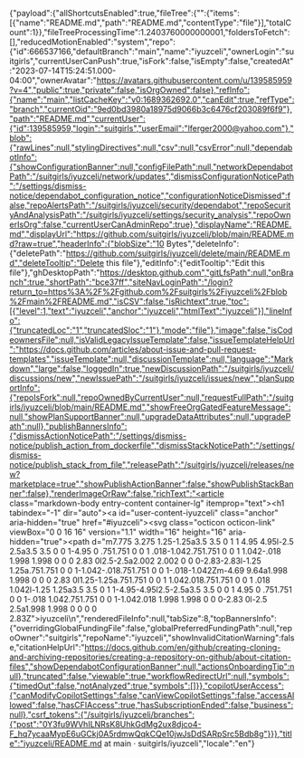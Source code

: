 {"payload":{"allShortcutsEnabled":true,"fileTree":{"":{"items":[{"name":"README.md","path":"README.md","contentType":"file"}],"totalCount":1}},"fileTreeProcessingTime":1.2403760000000001,"foldersToFetch":[],"reducedMotionEnabled":"system","repo":{"id":666537166,"defaultBranch":"main","name":"iyuzceli","ownerLogin":"suitgirls","currentUserCanPush":true,"isFork":false,"isEmpty":false,"createdAt":"2023-07-14T15:24:51.000-04:00","ownerAvatar":"https://avatars.githubusercontent.com/u/139585959?v=4","public":true,"private":false,"isOrgOwned":false},"refInfo":{"name":"main","listCacheKey":"v0:1689362692.0","canEdit":true,"refType":"branch","currentOid":"9ed0bd3980a18975d9066b3c6476cf203089f6f9"},"path":"README.md","currentUser":{"id":139585959,"login":"suitgirls","userEmail":"lferger2000@yahoo.com"},"blob":{"rawLines":null,"stylingDirectives":null,"csv":null,"csvError":null,"dependabotInfo":{"showConfigurationBanner":null,"configFilePath":null,"networkDependabotPath":"/suitgirls/iyuzceli/network/updates","dismissConfigurationNoticePath":"/settings/dismiss-notice/dependabot_configuration_notice","configurationNoticeDismissed":false,"repoAlertsPath":"/suitgirls/iyuzceli/security/dependabot","repoSecurityAndAnalysisPath":"/suitgirls/iyuzceli/settings/security_analysis","repoOwnerIsOrg":false,"currentUserCanAdminRepo":true},"displayName":"README.md","displayUrl":"https://github.com/suitgirls/iyuzceli/blob/main/README.md?raw=true","headerInfo":{"blobSize":"10 Bytes","deleteInfo":{"deletePath":"https://github.com/suitgirls/iyuzceli/delete/main/README.md","deleteTooltip":"Delete this file"},"editInfo":{"editTooltip":"Edit this file"},"ghDesktopPath":"https://desktop.github.com","gitLfsPath":null,"onBranch":true,"shortPath":"bce37ff","siteNavLoginPath":"/login?return_to=https%3A%2F%2Fgithub.com%2Fsuitgirls%2Fiyuzceli%2Fblob%2Fmain%2FREADME.md","isCSV":false,"isRichtext":true,"toc":[{"level":1,"text":"iyuzceli","anchor":"iyuzceli","htmlText":"iyuzceli"}],"lineInfo":{"truncatedLoc":"1","truncatedSloc":"1"},"mode":"file"},"image":false,"isCodeownersFile":null,"isValidLegacyIssueTemplate":false,"issueTemplateHelpUrl":"https://docs.github.com/articles/about-issue-and-pull-request-templates","issueTemplate":null,"discussionTemplate":null,"language":"Markdown","large":false,"loggedIn":true,"newDiscussionPath":"/suitgirls/iyuzceli/discussions/new","newIssuePath":"/suitgirls/iyuzceli/issues/new","planSupportInfo":{"repoIsFork":null,"repoOwnedByCurrentUser":null,"requestFullPath":"/suitgirls/iyuzceli/blob/main/README.md","showFreeOrgGatedFeatureMessage":null,"showPlanSupportBanner":null,"upgradeDataAttributes":null,"upgradePath":null},"publishBannersInfo":{"dismissActionNoticePath":"/settings/dismiss-notice/publish_action_from_dockerfile","dismissStackNoticePath":"/settings/dismiss-notice/publish_stack_from_file","releasePath":"/suitgirls/iyuzceli/releases/new?marketplace=true","showPublishActionBanner":false,"showPublishStackBanner":false},"renderImageOrRaw":false,"richText":"<article class=\"markdown-body entry-content container-lg\" itemprop=\"text\"><h1 tabindex=\"-1\" dir=\"auto\"><a id=\"user-content-iyuzceli\" class=\"anchor\" aria-hidden=\"true\" href=\"#iyuzceli\"><svg class=\"octicon octicon-link\" viewBox=\"0 0 16 16\" version=\"1.1\" width=\"16\" height=\"16\" aria-hidden=\"true\"><path d=\"m7.775 3.275 1.25-1.25a3.5 3.5 0 1 1 4.95 4.95l-2.5 2.5a3.5 3.5 0 0 1-4.95 0 .751.751 0 0 1 .018-1.042.751.751 0 0 1 1.042-.018 1.998 1.998 0 0 0 2.83 0l2.5-2.5a2.002 2.002 0 0 0-2.83-2.83l-1.25 1.25a.751.751 0 0 1-1.042-.018.751.751 0 0 1-.018-1.042Zm-4.69 9.64a1.998 1.998 0 0 0 2.83 0l1.25-1.25a.751.751 0 0 1 1.042.018.751.751 0 0 1 .018 1.042l-1.25 1.25a3.5 3.5 0 1 1-4.95-4.95l2.5-2.5a3.5 3.5 0 0 1 4.95 0 .751.751 0 0 1-.018 1.042.751.751 0 0 1-1.042.018 1.998 1.998 0 0 0-2.83 0l-2.5 2.5a1.998 1.998 0 0 0 0 2.83Z\"></path></svg></a>iyuzceli</h1>\n</article>","renderedFileInfo":null,"tabSize":8,"topBannersInfo":{"overridingGlobalFundingFile":false,"globalPreferredFundingPath":null,"repoOwner":"suitgirls","repoName":"iyuzceli","showInvalidCitationWarning":false,"citationHelpUrl":"https://docs.github.com/en/github/creating-cloning-and-archiving-repositories/creating-a-repository-on-github/about-citation-files","showDependabotConfigurationBanner":null,"actionsOnboardingTip":null},"truncated":false,"viewable":true,"workflowRedirectUrl":null,"symbols":{"timedOut":false,"notAnalyzed":true,"symbols":[]}},"copilotUserAccess":{"canModifyCopilotSettings":false,"canViewCopilotSettings":false,"accessAllowed":false,"hasCFIAccess":true,"hasSubscriptionEnded":false,"business":null},"csrf_tokens":{"/suitgirls/iyuzceli/branches":{"post":"0Y3fu9WVhILNRsK8UhkGdMg2ux8djco4-F_hq7ycaaMypE6uGCkj0A5rdmwQqkCQe10jwJsDdSARpSrc5Bdb8g"}}},"title":"iyuzceli/README.md at main · suitgirls/iyuzceli","locale":"en"}